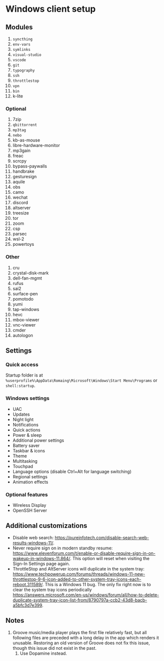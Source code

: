 # Windows client setup

## Modules

1. `syncthing`
2. `env-vars`
3. `symlinks`
4. `visual-studio`
5. `vscode`
6. `git`
7. `typography`
8. `ssh`
9. `throttlestop`
10. `vpn`
11. `bin`
12. k-lite

### Optional

1. 7zip
2. `qbittorrent`
3. `mp3tag`
4. `nebo`
5. kb-as-mouse
6. libre-hardware-monitor
7. mp3gain
8. freac
9. scrcpy
10. bypass-paywalls
11. handbrake
12. gesturesign
13. aquile
14. obs
15. camo
16. wechat
17. discord
18. altserver
19. treesize
20. tor
21. zoom
22. csp
23. parsec
24. wsl-2
25. powertoys

### Other

1. cru
2. crystal-disk-mark
3. dell-fan-mgmt
4. rufus
5. sai2
6. surface-pen
7. pomotodo
8. yumi
9. tap-windows
10. hevc
11. mbox-viewer
12. vnc-viewer
13. cmder
14. autologon

## Settings

### Quick access

Startup folder is at `%userprofile%\AppData\Romaing\Microsoft\Windows\Start Menu\Programs` or `shell:startup`.

### Windows settings

* UAC
* Updates
* Night light
* Notifications
* Quick actions
* Power & sleep
* Additional power settings
* Battery saver
* Taskbar & icons
* Theme
* Multitasking
* Touchpad
* Language options (disable Ctrl+Alt for language switching)
* Regional settings
* Animation effects

### Optional features

* Wireless Display
* OpenSSH Server

## Additional customizations

* Disable web search: <https://pureinfotech.com/disable-search-web-results-windows-11/>.
* Never require sign on in modern standby resume: <https://www.elevenforum.com/t/enable-or-disable-require-sign-in-on-wakeup-in-windows-11.864/>. This option will reset when visiting the Sign-In Settings page again.
* ThrottleStop and AltServer icons will duplicate in the system tray: <https://www.techpowerup.com/forums/threads/windows-11-new-throttlestop-9-6-icon-added-to-other-system-tray-icons-each-reboot.311589/>. This is a Windows 11 bug. The only fix right now is to clear the system tray icons periodically <https://answers.microsoft.com/en-us/windows/forum/all/how-to-delete-duplicate-system-tray-icon-list-from/8790797a-ccb2-43d8-bacb-a5bfc3d7e399>.

## Notes

1. Groove music/media player plays the first file relatively fast, but all following files are preceded with a long delay in the app which renders it unusable. Restoring an old version of Groove does not fix this issue, though this issue did not exist in the past.
   1. Use Dopamine instead.
